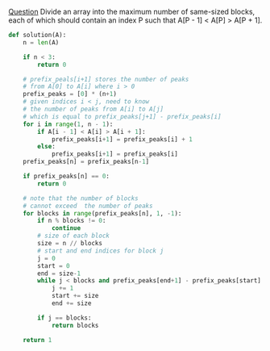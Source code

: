 [Question](https://app.codility.com/programmers/lessons/10-prime_and_composite_numbers/peaks/)
Divide an array into the maximum number of same-sized blocks, each of which should contain an index P such that A[P - 1] < A[P] > A[P + 1].
```python
def solution(A):
    n = len(A)

    if n < 3:
        return 0

    # prefix_peals[i+1] stores the number of peaks
    # from A[0] to A[i] where i > 0
    prefix_peaks = [0] * (n+1)
    # given indices i < j, need to know
    # the number of peaks from A[i] to A[j]
    # which is equal to prefix_peaks[j+1] - prefix_peaks[i]
    for i in range(1, n - 1):
        if A[i - 1] < A[i] > A[i + 1]:
            prefix_peaks[i+1] = prefix_peaks[i] + 1
        else:
            prefix_peaks[i+1] = prefix_peaks[i]
    prefix_peaks[n] = prefix_peaks[n-1]

    if prefix_peaks[n] == 0:
        return 0

    # note that the number of blocks
    # cannot exceed  the number of peaks
    for blocks in range(prefix_peaks[n], 1, -1):
        if n % blocks != 0:
            continue
        # size of each block
        size = n // blocks
        # start and end indices for block j
        j = 0
        start = 0
        end = size-1
        while j < blocks and prefix_peaks[end+1] - prefix_peaks[start] > 0:
            j += 1
            start += size
            end += size

        if j == blocks:
            return blocks

    return 1
```